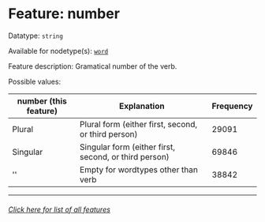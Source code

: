 # Feature: number

Datatype: `string`

Available for nodetype(s): [`word`](wordnodefeatures.md#readme)

Feature description: Gramatical number of the verb.

Possible values:

number (this feature) | Explanation | Frequency
--- | --- | ---
Plural | Plural form (either first, second, or third person) | 29091
Singular | Singular form (either first, second, or third person) | 69846
'' | Empty for wordtypes other than verb | 38842

---
###### [Click here for list of all features](home.md#readme)
